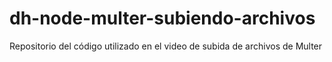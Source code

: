 # dh-node-multer-subiendo-archivos
Repositorio del código utilizado en el video de subida de archivos de Multer
